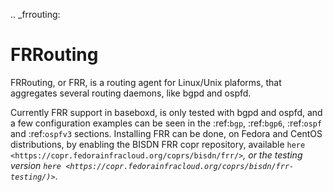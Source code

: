 .. _frrouting:

FRRouting
=========

FRRouting, or FRR, is a routing agent for Linux/Unix plaforms, that aggregates several routing daemons, like bgpd and ospfd. 

Currently FRR support in baseboxd, is only tested with bgpd and ospfd, and a few configuration examples can be seen in the :ref:`bgp`, :ref:`bgp6`, :ref:`ospf` and :ref:`ospfv3` sections. Installing FRR can be done, on Fedora and CentOS distributions, by enabling the BISDN FRR copr repository, available `here <https://copr.fedorainfracloud.org/coprs/bisdn/frr/>`_, or the testing version `here <https://copr.fedorainfracloud.org/coprs/bisdn/frr-testing/)>`_.
